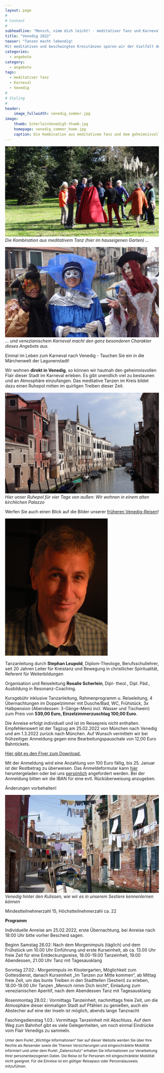 ```yaml
---
layout: page
#
# Content
#
subheadline: "Mensch, nimm dich leicht! - meditativer Tanz und Karneval in Venedig 25. Februar - 1. März 2022"
title: "Venedig 2022"
teaser: "Tanzen macht lebendig!
Mit meditativen und beschwingten Kreistänzen spüren wir der Vielfalt des Lebens nach. Wir begegnen uns selbst, unserer Heiterkeit, Sehnsucht und Hoffnung im körperlichen Ausdruck der Bewegungen. In der Tanzgemeinschaft erfahren wir Lebensfreude und Inspiration, Leichtigkeit mischt sich mit Tiefgang."
categories:
  - angebote
category:
  - angebote
tags:
  - meditativer Tanz
  - Karneval
  - Venedig
#
# Styling
#
header:
    image_fullwidth: venedig_sommer.jpg
image:
    thumb: ScherleinVenedig5-thumb.jpg
    homepage: venedig_sommer_home.jpg
    caption: Die Kombination aus meditativem Tanz und dem geheimnisvollen Flair der Stadt macht den ganz besonderen Charakter dieses Angebots aus.
---
```

![Meditativer Tanz im hauseigenen Garten](/images/scherleinvenedig13.jpg)
*Die Kombination aus meditativem Tanz (hier im hauseigenen Garten) ...*

![Venezianischer Karneval](/images/scherleinvenedig14.jpg)
*... und venezianischem Karneval macht den ganz besonderen Charakter dieses Angebots aus.*

Einmal im Leben zum Karneval nach Venedig - Tauchen Sie ein in die Märchenwelt der Lagunenstadt!

Wir wohnen **direkt in Venedig**, so können wir hautnah den geheimnisvollen Flair dieser Stadt im Karneval erleben. Es gibt unendlich viel zu bestaunen und an Atmosphäre einzufangen. Das meditative Tanzen im Kreis bildet dazu einen Ruhepol mitten im quirligen Treiben dieser Zeit.

![Unser Palazzo von außen](/images/scherleinvenedig12.jpg)
*Hier unser Ruhepol für vier Tage von außen: Wir wohnen in einem alten kirchlichen Palazzo*

Werfen Sie auch einen Blick auf die Bilder unserer [früheren Venedig-Reisen](/impressionen/venedig/)!

![Stephan Leupold](/images/stephan_leupold.jpg)

Tanzanleitung durch **Stephan Leupold**, Diplom-Theologe, Berufsschullehrer, seit 20 Jahren Leiter für Kreistanz und Bewegung in christlicher Spiritualität, Referent für Weiterbildungen

Organisation und Reiseleitung **Rosalie Scherlein**, Dipl- theol., Dipl. Päd., Ausbildung in Resonanz-Coaching.

Kursgebühr inklusive Tanzanleitung, Rahmenprogramm u. Reiseleitung, 4 Übernachtungen im Doppelzimmer mit Dusche/Bad, WC, Frühstück, 3x Halbpension (Abendessen: 3-Gänge-Menü incl. Wasser und Tischwein) zum Preis von **539,00 Euro, Einzelzimmerzuschlag 100,00 Euro**.

Die Anreise erfolgt individuell und ist im Reisepreis nicht enthalten. Empfehlenswert ist der Tagzug am 25.02.2022 von München nach Venedig und am 1.3.2022 zurück nach München. Auf Wunsch vermitteln wir bei frühzeitiger Anmeldung gegen eine Bearbeitungspauschale von 12,00 Euro Bahntickets.

[Hier gibt es den Flyer zum Download.](/assets/downloads/Venedig_2022.pdf)

Mit der Anmeldung wird eine Anzahlung von 100 Euro fällig, bis 25. Januar ist der Restbetrag zu überweisen. Das Anmeldeformular kann [hier](/anmeldung/) heruntergeladen oder bei uns [persönlich](/kontakt/) angefordert werden. Bei der Anmeldung bitten wir die IBAN für eine evtl. Rücküberweisung anzugeben.

Änderungen vorbehalten!

![Venedig hinter den Kulissen](/images/ScherleinVenedig10.jpg)
*Venedig hinter den Kulissen, wie wir es in unserem Sestiere kennenlernen können*

Mindestteilnehmerzahl 15, Höchstteilnehmerzahl ca. 22

**Programm**

Individuelle Anreise am 25.02.2022, erste Übernachtung, bei Anreise nach 18:00 Uhr bitte vorher Bescheid sagen.

Beginn Samstag 26.02: Nach dem Morgenimpuls (täglich) und dem Frühstück um 10.00 Uhr Einführung und erste Kurseinheit, ab ca. 13.00 Uhr freie Zeit für eine Entdeckungsreise, 18.00-19.00 Tanzeinheit, 19.00 Abendessen, 21.00 Uhr Tanz mit Tagesausklang

Sonntag 27.02.: Morgenimpuls im Klostergarten, Möglichkeit zum Gottesdienst, danach Kurseinheit „Im Tanzen zur Mitte kommen“, ab Mittag freie Zeit, um das bunte Treiben in den Stadtteilen (Sestieri) zu erleben, 18.00-19.00 Uhr Tanzen „Mensch nimm Dich leicht“, Einladung zum venezianischen Aperitif, nach dem Abendessen Tanz mit Tagesausklang

Rosenmontag 28.02.: Vormittags Tanzeinheit, nachmittags freie Zeit, um die Atmosphäre dieser einmaligen Stadt auf Pfählen zu genießen, auch ein Abstecher auf eine der Inseln ist möglich, abends lange Tanznacht

Faschingsdienstag 1.03.: Vormittags Tanzeinheit mit Abschluss. Auf dem Weg zum Bahnhof gibt es viele Gelegenheiten, um noch einmal Eindrücke vom Flair Venedigs zu sammeln.

<body><small>
	Unter dem Punkt „Wichtige Informationen“ hier auf dieser Website werden Sie über Ihre Rechte als Reisender sowie die Themen Versicherungen und eingeschränkte Mobilität informiert und unter dem Punkt „Datenschutz“ erhalten Sie Informationen zur Verarbeitung Ihrer personenbezogenen Daten. Die Reise ist für Personen mit eingeschränkter Mobilität nicht geeignet. Für die Einreise ist ein gültiger Reisepass oder Personalausweis mitzuführen.
</small></body>
